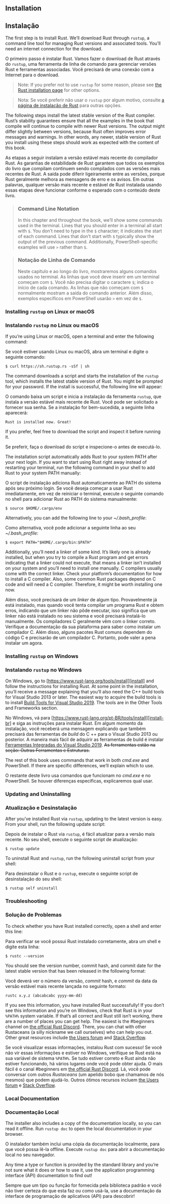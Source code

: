 ## Installation
## Instalação

The first step is to install Rust. We’ll download Rust through `rustup`, a
command line tool for managing Rust versions and associated tools. You’ll need
an internet connection for the download.

O primeiro passo é instalar Rust. Vamos fazer o download de Rust através do `rustup`, uma
ferramenta de linha de comando para gerenciar versões Rust e ferramentas associadas. 
Você precisará de uma conexão com a Internet para o download.

> Note: If you prefer not to use `rustup` for some reason, please see [the Rust
> installation page](https://www.rust-lang.org/tools/install) for other options.

> Nota: Se você preferir não usar o `rustup` por algum motivo, consulte [a página de 
> instalação de Rust](https://www.rust-lang.org/pt-BR/tools/install) para outras opções.

The following steps install the latest stable version of the Rust compiler.
Rust’s stability guarantees ensure that all the examples in the book that
compile will continue to compile with newer Rust versions. The output might
differ slightly between versions, because Rust often improves error messages
and warnings. In other words, any newer, stable version of Rust you install
using these steps should work as expected with the content of this book.

As etapas a seguir instalam a versão estável mais recente do compilador Rust. As garantias 
de estabilidade de Rust garantem que todos os exemplos do livro que compilam continuem 
sendo compilados com as versões mais recentes de Rust. A saída pode diferir ligeiramente 
entre as versões, porque Rust geralmente melhora as mensagens de erro e os avisos. Em outras 
palavras, qualquer versão mais recente e estável de Rust instalada usando essas etapas deve 
funcionar conforme o esperado com o conteúdo deste livro.

> ### Command Line Notation
>
> In this chapter and throughout the book, we’ll show some commands used in the
> terminal. Lines that you should enter in a terminal all start with `$`. You
> don’t need to type in the `$` character; it indicates the start of each
> command. Lines that don’t start with `$` typically show the output of the
> previous command. Additionally, PowerShell-specific examples will use `>`
> rather than `$`.

> ### Notação de Linha de Comando
>
> Neste capítulo e ao longo do livro, mostraremos alguns comandos usados no terminal. As 
> linhas que você deve inserir em um terminal começam com `$`. Você não precisa digitar o caractere 
> `$`; indica o início de cada comando. As linhas que não começam com `$` normalmente mostram a 
> saída do comando anterior. Além disso, exemplos específicos em PowerShell usarão `>` em vez de `$`.

### Installing `rustup` on Linux or macOS
### Instalando `rustup` no Linux ou macOS

If you’re using Linux or macOS, open a terminal and enter the following command:

Se você estiver usando Linux ou macOS, abra um terminal e digite o seguinte comando:

```text
$ curl https://sh.rustup.rs -sSf | sh
```

The command downloads a script and starts the installation of the `rustup`
tool, which installs the latest stable version of Rust. You might be prompted
for your password. If the install is successful, the following line will appear:

O comando baixa um script e inicia a instalação da ferramenta `rustup`, que instala a 
versão estável mais recente de Rust. Você pode ser solicitado a fornecer sua senha. Se a 
instalação for bem-sucedida, a seguinte linha aparecerá:

```text
Rust is installed now. Great!
```

If you prefer, feel free to download the script and inspect it before running
it.

Se preferir, faça o download do script e inspecione-o antes de executá-lo.

The installation script automatically adds Rust to your system PATH after your
next login. If you want to start using Rust right away instead of restarting
your terminal, run the following command in your shell to add Rust to your
system PATH manually:

O script de instalação adiciona Rust automaticamente ao PATH do sistema após seu próximo 
login. Se você deseja começar a usar Rust imediatamente, em vez de reiniciar o terminal, 
execute o seguinte comando no shell para adicionar Rust ao PATH do sistema manualmente:

```text
$ source $HOME/.cargo/env
```

Alternatively, you can add the following line to your _~/.bash_profile_:

Como alternativa, você pode adicionar a seguinte linha ao seu _~/.bash_profile_:

```text
$ export PATH="$HOME/.cargo/bin:$PATH"
```

Additionally, you’ll need a linker of some kind. It’s likely one is already
installed, but when you try to compile a Rust program and get errors indicating
that a linker could not execute, that means a linker isn’t installed on your
system and you’ll need to install one manually. C compilers usually come with
the correct linker. Check your platform’s documentation for how to install a C
compiler. Also, some common Rust packages depend on C code and will need a C
compiler. Therefore, it might be worth installing one now.

Além disso, você precisará de um *linker* de algum tipo. Provavelmente já está
instalado, mas quando você tenta compilar um programa Rust e obtem erros, indicando 
que um linker não pôde executar, isso significa que um linker não está instalado no 
seu sistema e você precisará instalá-lo manualmente. Os compiladores C geralmente vêm 
com o linker correto. Verifique a documentação da sua plataforma para saber como instalar 
um compilador C. Além disso, alguns pacotes Rust comuns dependem do código C e precisarão 
de um compilador C. Portanto, pode valer a pena instalar um agora.

### Installing `rustup` on Windows
### Instalando `rustup` no Windows

On Windows, go to [https://www.rust-lang.org/tools/install][install] and follow
the instructions for installing Rust. At some point in the installation, you’ll
receive a message explaining that you’ll also need the C++ build tools for
Visual Studio 2013 or later. The easiest way to acquire the build tools is to
install [Build Tools for Visual Studio 2019][visualstudio]. The tools are in
the Other Tools and Frameworks section.

No Windows, vá para [https://www.rust-lang.org/pt-BR/tools/install][install-br] e siga as instruções 
para instalar Rust. Em algum momento da instalação, você receberá uma mensagem explicando 
que também precisará das ferramentas de *build* do C ++ para o Visual Studio 2013 ou posterior. 
A maneira mais fácil de adquirir as ferramentas de build é instalar [Ferramentas Integradas do Visual 
Studio 2019][visualstudio-br]. ~~As ferramentas estão na seção: Outras Ferramentas e Estruturas.~~

[install]: https://www.rust-lang.org/tools/install
[visualstudio]: https://www.visualstudio.com/downloads/#build-tools-for-visual-studio-2019

[install-br]: https://www.rust-lang.org/pt-BR/tools/install
[visualstudio-br]: https://visualstudio.microsoft.com/pt-br/downloads/

The rest of this book uses commands that work in both _cmd.exe_ and PowerShell.
If there are specific differences, we’ll explain which to use.

O restante deste livro usa comandos que funcionam no _cmd.exe_ e no PowerShell. Se houver 
diferenças específicas, explicaremos qual usar.

### Updating and Uninstalling
### Atualização e Desinstalação

After you’ve installed Rust via `rustup`, updating to the latest version is
easy. From your shell, run the following update script:

Depois de instalar o Rust via `rustup`, é fácil atualizar para a versão mais recente. No 
seu shell, execute o seguinte script de atualização:

```text
$ rustup update
```

To uninstall Rust and `rustup`, run the following uninstall script from your
shell:

Para desinstalar o Rust e o `rustup`, execute o seguinte script de desinstalação do seu shell:

```text
$ rustup self uninstall
```

### Troubleshooting
### Solução de Problemas

To check whether you have Rust installed correctly, open a shell and enter this
line:

Para verificar se você possui Rust instalado corretamente, abra um shell e digite esta linha:

```text
$ rustc --version
```

You should see the version number, commit hash, and commit date for the latest
stable version that has been released in the following format:

Você deverá ver o número da versão, *commit* hash, e *commit* da data da versão estável 
mais recente lançada no seguinte formato:

```text
rustc x.y.z (abcabcabc yyyy-mm-dd)
```

If you see this information, you have installed Rust successfully! If you don’t
see this information and you’re on Windows, check that Rust is in your `%PATH%`
system variable. If that’s all correct and Rust still isn’t working, there are
a number of places you can get help. The easiest is the #beginners channel on
[the official Rust Discord][discord]. There, you can chat with other Rustaceans
(a silly nickname we call ourselves) who can help you out. Other great
resources include [the Users forum][users] and [Stack Overflow][stackoverflow].

Se você visualizar essas informações, instalou Rust com sucesso! Se você não vir essas 
informações e estiver no Windows, verifique se Rust está na sua variável de sistema 
`%PATH%`. Se tudo estiver correto e Rust ainda não estiver funcionando, há vários 
lugares onde você pode obter ajuda. O mais fácil é o canal #beginners em 
[the official Rust Discord][discord]. Lá, você pode conversar com outros *Rustaceans* 
(um apelido bobo que chamamos de nós mesmos) que podem ajudá-lo. Outros ótimos recursos 
incluem [the Users forum][users] e [Stack Overflow][stackoverflow].

[discord]: https://discord.gg/rust-lang
[users]: https://users.rust-lang.org/
[stackoverflow]: http://stackoverflow.com/questions/tagged/rust

### Local Documentation
### Documentação Local

The installer also includes a copy of the documentation locally, so you can
read it offline. Run `rustup doc` to open the local documentation in your
browser.

O instalador também inclui uma cópia da documentação localmente, para que você possa lê-la 
offline. Execute `rustup doc` para abrir a documentação local no seu navegador.

Any time a type or function is provided by the standard library and you’re not
sure what it does or how to use it, use the application programming interface
(API) documentation to find out!

Sempre que um tipo ou função for fornecida pela biblioteca padrão e você não tiver certeza 
do que esta faz ou como usá-la, use a documentação da interface de programação de aplicativos 
(API) para descobrir!